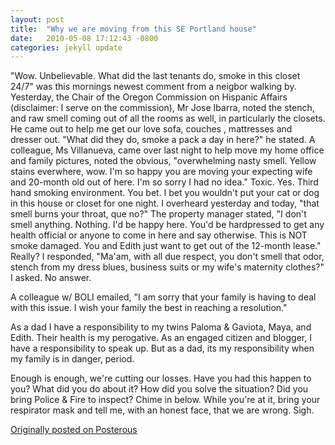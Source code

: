 ```yaml
---
layout: post
title:  "Why we are moving from this SE Portland house"
date:   2010-05-08 17:12:43 -0800
categories: jekyll update
---
```

"Wow. Unbelievable. What did the last tenants do, smoke in this closet 24/7" was this mornings newest comment from a neigbor walking by. Yesterday, the Chair of the Oregon Commission on Hispanic Affairs (disclaimer: I serve on the commission), Mr Jose Ibarra, noted the stench, and raw smell coming out of all the rooms as well, in particularly the closets. He came out to help me get our love sofa, couches , mattresses and dresser out. "What did they do, smoke a pack a day in here?" he stated. A colleague, Ms Villanueva, came over last night to help move my home office and family pictures, noted the obvious, "overwhelming nasty smell. Yellow stains everwhere, wow. I'm so happy you are moving your expecting wife and 20-month old out of here. I'm so sorry I had no idea." Toxic. Yes. Third hand smoking environment. You bet. I bet you wouldn't put your cat or dog in this house or closet for one night. I overheard yesterday and today, "that smell burns your throat, que no?"
The property manager stated, "I don't smell anything. Nothing. I'd be happy here. You'd be hardpressed to get any health official or anyone to come in here and say otherwise. This is NOT smoke damaged. You and Edith just want to get out of the 12-month lease." Really? I responded, "Ma'am, with all due respect, you don't smell that odor, stench from my dress blues, business suits or my wife's maternity clothes?" I asked. No answer.

A colleague w/ BOLI emailed, "I am sorry that your family is having to deal with this issue. I wish your family the best in reaching a resolution."

As a dad I have a responsibility to my twins Paloma & Gaviota, Maya, and Edith. Their health is my perogative. As an engaged citizen and blogger, I have a responsibility to speak up. But as a dad, its my responsibility when my family is in danger, period.

Enough is enough, we're cutting our losses. Have you had this happen to you? What did you do about it? How did you solve the situation? Did you bring Police & Fire to inspect? Chime in below. While you're at it, bring your respirator mask and tell me, with an honest face, that we are wrong. Sigh.

[Originally posted on Posterous](http://molina.posterous.com/)
